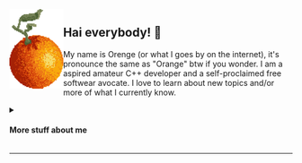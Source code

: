 <img align="left" src="assets/orange.png" height="142">

## Hai everybody! 🧡
My name is Orenge (or what I goes by on the internet), it's pronounce the same as "Orange" btw if you wonder. 
I am a aspired amateur C++ developer and a self-proclaimed free softwear avocate. I love to learn about new topics and/or more of what I currently know.

<details>
<summary> <h4> More stuff about me </h4> </summary>
<p>

<h2 align="center"> 🍊 About Me 🍊 </h2>
<table width="100%" align="center">
<tr>
  <th> 📙 Have (Some) Experiences in </th>
  <th> 🔬 Currently Learning/Researching </th>
  <th> ✨ My Interests </th>
</tr>
<tr> 
  <td><ui>
    <li> 🎖️ C++ </li>
    <li> 🐍 Python </li>
    <li> 🐧 GNU/Linux </li>
    <li> 🟩 Vim </li>
    <p>&emsp;&emsp;&emsp;&emsp;&emsp;&emsp;&emsp;&emsp;&emsp;&emsp;&emsp;&emsp;&emsp;&emsp;&emsp;&emsp;&emsp;</p>
  </ui>
  <td><ui>
    <li> ⚛️ Functional Reactive Programming </li>
    <li> 🕹️ Game Programming </li>
    <li> 💯 More C++ </li>
  </ui>
    <br>
    <p>&emsp;&emsp;&emsp;&emsp;&emsp;&emsp;&emsp;&emsp;&emsp;&emsp;&emsp;&emsp;&emsp;&emsp;&emsp;&emsp;&emsp;</p>
  </td>
  <td><ui>
    <li> 💻 Coding (duh) </li>
    <li> 🎮 Indie Video Games </li>
    <li> 🧶 Knitting </li>
    <li> 🆎 Linguistics </li>
  </ui>
    <p>&emsp;&emsp;&emsp;&emsp;&emsp;&emsp;&emsp;&emsp;&emsp;&emsp;&emsp;&emsp;&emsp;&emsp;&emsp;&emsp;&emsp;</p>
  </td>
</tr>
</table>

<h2 align="center"> 🛠️ My Toolsets 🛠️ </h2>
<table width="100%" align="center">
<tr>
  <th> 💻 Development </th>
  <th> 🎨 Media </th>
</tr>
<tr> 
  <td><ui>
    <li> 🌳 Evironment: 🪟-11 + <a href="https://github.com/yuk7/ArchWSL"> ArchWSL </a></li>
    <li> 📝 Editor: <a href="https://code.visualstudio.com/">VSCode</a> </li>
    <li> ⚙️ C/C++ Compiler: <a href="https://winlibs.com/">WinLibs(GCC)</a> </li>
  </ui>
    <br>
    <p>&emsp;&emsp;&emsp;&emsp;&emsp;&emsp;&emsp;&emsp;&emsp;&emsp;&emsp;&emsp;&emsp;&emsp;&emsp;&emsp;&emsp;&emsp;&emsp;&emsp;&emsp;&emsp;</p>
  </td>
  <td><ui>
     <li> 🖥️ Raster: <a href="https://www.aseprite.org/">Aseprite</a>, <a href="https://www.gimp.org/">GIMP</a> </li>
     <li> 🪨 3D Modelling: <a href="https://www.blockbench.net/">Blockbench</a> </li>
     <li> 🌐 Vector: <a href="https://inkscape.org/">Inkscape</a> </li>
  </ui>
    <p>&emsp;&emsp;&emsp;&emsp;&emsp;&emsp;&emsp;&emsp;&emsp;&emsp;&emsp;&emsp;&emsp;&emsp;&emsp;&emsp;&emsp;&emsp;&emsp;&emsp;&emsp;&emsp;</p>
  </td>
</tr>
</table>

<br>
<p align="center">🧩🦋🎭</p>
</p>
</details>

___
